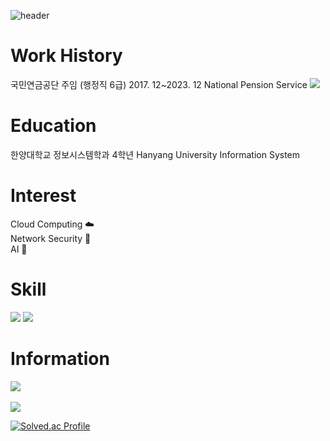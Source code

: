 ![header](https://capsule-render.vercel.app/api?text=👨‍💻👨‍💻👨‍💻&animation=fadeIn)
# Work History
 국민연금공단 주임 (행정직 6급) 2017. 12~2023. 12 National Pension Service
 <img src="{https://github.com/NOEL-code/WOO_SUNG/issues/1#issue-2058056664}"/>

# Education
 한양대학교 정보시스템학과 4학년 Hanyang University Information System
# Interest
Cloud Computing ☁️  
Network Security 🔐  
AI 🤖    
# Skill
<img src="https://img.shields.io/badge/React-61DAFB?style=for-the-badge&logo=React&logoColor=white">
<img src="https://img.shields.io/badge/SpringBoot-6DB33F?style=for-the-badge&logo=Spring-Boot&logoColor=white">


# Information
<img src="https://github-readme-stats.vercel.app/api/top-langs/?username=NOEL-code&layout=compact"><br><br>
<img src="https://github-readme-stats.vercel.app/api?username=NOEL-code&show_icons=true">

[![Solved.ac Profile](http://mazassumnida.wtf/api/v2/generate_badge?boj=junusong12)](https://solved.ac/junusng12/)



